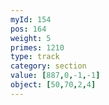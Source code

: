 ```yaml
---
myId: 154
pos: 164
weight: 5
primes: 1210
type: track
category: section
value: [887,0,-1,-1]
object: [50,70,2,4]
---
```

